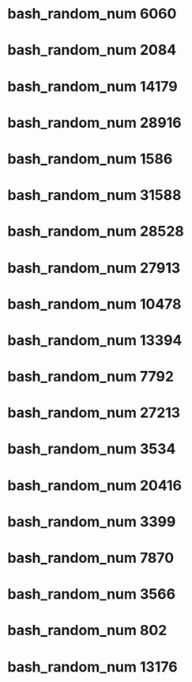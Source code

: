 # bash_random_num 6060
# bash_random_num 2084
# bash_random_num 14179
# bash_random_num 28916
# bash_random_num 1586
# bash_random_num 31588
# bash_random_num 28528
# bash_random_num 27913
# bash_random_num 10478
# bash_random_num 13394
# bash_random_num 7792
# bash_random_num 27213
# bash_random_num 3534
# bash_random_num 20416
# bash_random_num 3399
# bash_random_num 7870
# bash_random_num 3566
# bash_random_num 802
# bash_random_num 13176
